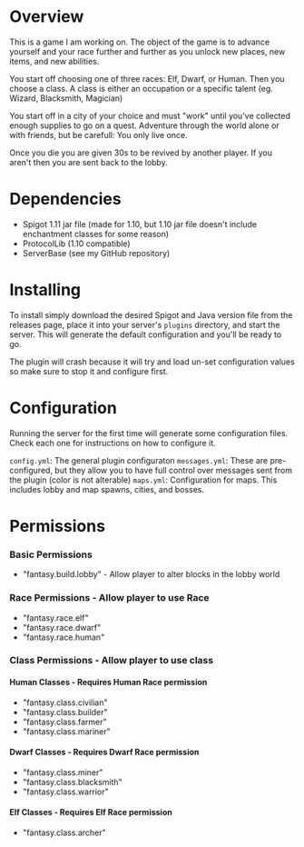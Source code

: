 # Overview

This is a game I am working on. The object of the game is to advance yourself and your race further and further as you unlock new places, new items, and new abilities.

You start off choosing one of three races: Elf, Dwarf, or Human. Then you choose a class. A class is either an occupation or a specific talent (eg. Wizard, Blacksmith, Magician)

You start off in a city of your choice and must "work" until you've collected enough supplies to go on a quest. Adventure through the world alone or with friends, but be carefull: You only live once.

Once you die you are given 30s to be revived by another player. If you aren't then you are sent back to the
lobby.

# Dependencies
* Spigot 1.11 jar file (made for 1.10, but 1.10 jar file doesn't include enchantment classes for some reason)
* ProtocolLib (1.10 compatible)
* ServerBase (see my GitHub repository)

# Installing

To install simply download the desired Spigot and Java version file from the releases page, place it into your server's ```plugins``` directory, and start the server. This will generate the default configuration and you'll be ready to go.

The plugin will crash because it will try and load un-set configuration values so make sure to stop it and configure first.

# Configuration

Running the server for the first time will generate some configuration files. Check each one for instructions on how to configure it.

```config.yml```: The general plugin configuraton
```messages.yml```: These are pre-configured, but they allow you to have full control over messages sent from the plugin (color is not alterable)
```maps.yml```: Configuration for maps. This includes lobby and map spawns, cities, and bosses.

# Permissions

### Basic Permissions
* "fantasy.build.lobby" - Allow player to alter blocks in the lobby world

### Race Permissions - Allow player to use Race
* "fantasy.race.elf"
* "fantasy.race.dwarf"
* "fantasy.race.human"

### Class Permissions - Allow player to use class

#### Human Classes - Requires Human Race permission
* "fantasy.class.civilian"
* "fantasy.class.builder"
* "fantasy.class.farmer"
* "fantasy.class.mariner"

#### Dwarf Classes - Requires Dwarf Race permission
* "fantasy.class.miner"
* "fantasy.class.blacksmith"
* "fantasy.class.warrior"

#### Elf Classes - Requires Elf Race permission
* "fantasy.class.archer"
